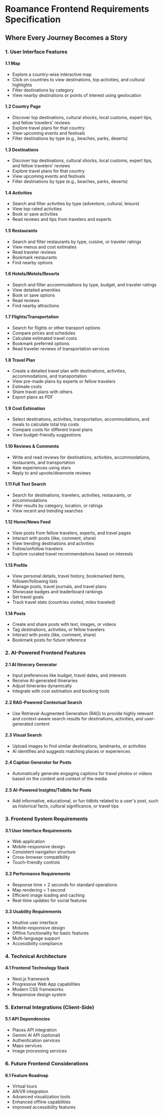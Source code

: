 # Roamance Frontend Requirements Specification
## Where Every Journey Becomes a Story

### 1. User Interface Features

#### 1.1 Map
- Explore a country-wise interactive map
- Click on countries to view destinations, top activities, and cultural highlights
- Filter destinations by category
- View nearby destinations or points of interest using geolocation

#### 1.2 Country Page
- Discover top destinations, cultural shocks, local customs, expert tips, and fellow travelers' reviews
- Explore travel plans for that country
- View upcoming events and festivals
- Filter destinations by type (e.g., beaches, parks, deserts)

#### 1.3 Destinations
- Discover top destinations, cultural shocks, local customs, expert tips, and fellow travelers' reviews
- Explore travel plans for that country
- View upcoming events and festivals
- Filter destinations by type (e.g., beaches, parks, deserts)

#### 1.4 Activities
- Search and filter activities by type (adventure, cultural, leisure)
- View top-rated activities
- Book or save activities
- Read reviews and tips from travelers and experts

#### 1.5 Restaurants
- Search and filter restaurants by type, cuisine, or traveler ratings
- View menus and cost estimates
- Read traveler reviews
- Bookmark restaurants
- Find nearby options

#### 1.6 Hotels/Motels/Resorts
- Search and filter accommodations by type, budget, and traveler ratings
- View detailed amenities
- Book or save options
- Read reviews
- Find nearby attractions

#### 1.7 Flights/Transportation
- Search for flights or other transport options
- Compare prices and schedules
- Calculate estimated travel costs
- Bookmark preferred options
- Read traveler reviews of transportation services

#### 1.8 Travel Plan
- Create a detailed travel plan with destinations, activities, accommodations, and transportation
- View pre-made plans by experts or fellow travelers
- Estimate costs
- Share travel plans with others
- Export plans as PDF

#### 1.9 Cost Estimation
- Select destinations, activities, transportation, accommodations, and meals to calculate total trip costs
- Compare costs for different travel plans
- View budget-friendly suggestions

#### 1.10 Reviews & Comments
- Write and read reviews for destinations, activities, accommodations, restaurants, and transportation
- Rate experiences using stars
- Reply to and upvote/downvote reviews

#### 1.11 Full Text Search
- Search for destinations, travelers, activities, restaurants, or accommodations
- Filter results by category, location, or ratings
- View recent and trending searches

#### 1.12 Home/News Feed
- View posts from fellow travelers, experts, and travel pages
- Interact with posts (like, comment, share)
- View trending destinations and activities
- Follow/unfollow travelers
- Explore curated travel recommendations based on interests

#### 1.13 Profile
- View personal details, travel history, bookmarked items, follower/following lists
- Manage posts, travel journals, and travel plans
- Showcase badges and leaderboard rankings
- Set travel goals
- Track travel stats (countries visited, miles traveled)

#### 1.14 Posts
- Create and share posts with text, images, or videos
- Tag destinations, activities, or fellow travelers
- Interact with posts (like, comment, share)
- Bookmark posts for future reference

### 2. AI-Powered Frontend Features

#### 2.1 AI Itinerary Generator
- Input preferences like budget, travel dates, and interests
- Receive AI-generated itineraries
- Adjust itineraries dynamically
- Integrate with cost estimation and booking tools

#### 2.2 RAG-Powered Contextual Search
- Use Retrieval-Augmented Generation (RAG) to provide highly relevant and context-aware search results for destinations, activities, and user-generated content

#### 2.3 Visual Search
- Upload images to find similar destinations, landmarks, or activities
- AI identifies and suggests matching places or experiences

#### 2.4 Caption Generator for Posts
- Automatically generate engaging captions for travel photos or videos based on the content and context of the media

#### 2.5 AI-Powered Insights/Tidbits for Posts
- Add informative, educational, or fun tidbits related to a user's post, such as historical facts, cultural significance, or travel tips

### 3. Frontend System Requirements

#### 3.1 User Interface Requirements
- Web application
- Mobile-responsive design
- Consistent navigation structure
- Cross-browser compatibility
- Touch-friendly controls

#### 3.2 Performance Requirements
- Response time < 2 seconds for standard operations
- Map rendering < 1 second
- Efficient image loading and caching
- Real-time updates for social features

#### 3.3 Usability Requirements
- Intuitive user interface
- Mobile-responsive design
- Offline functionality for basic features
- Multi-language support
- Accessibility compliance

### 4. Technical Architecture

#### 4.1 Frontend Technology Stack
- Next.js framework
- Progressive Web App capabilities
- Modern CSS frameworks
- Responsive design system

### 5. External Integrations (Client-Side)

#### 5.1 API Dependencies
- Places API integration
- Gemini AI API (optional)
- Authentication services
- Maps services
- Image processing services

### 6. Future Frontend Considerations

#### 6.1 Feature Roadmap
- Virtual tours
- AR/VR integration
- Advanced visualization tools
- Enhanced offline capabilities
- Improved accessibility features
